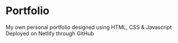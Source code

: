 # Portfolio
My own personal portfolio designed using HTML, CSS &amp; Javascript
Deployed on Netlify through GitHub
